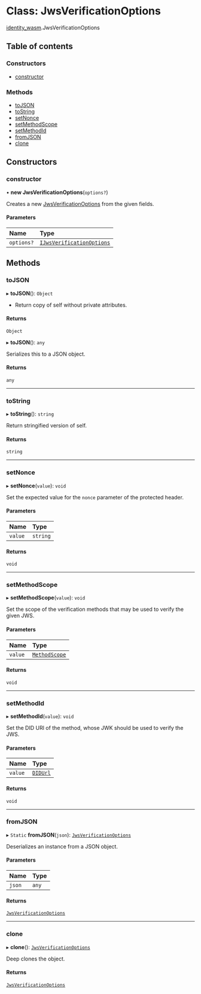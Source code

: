 # Class: JwsVerificationOptions

[identity\_wasm](../modules/identity_wasm.md).JwsVerificationOptions

## Table of contents

### Constructors

- [constructor](identity_wasm.JwsVerificationOptions.md#constructor)

### Methods

- [toJSON](identity_wasm.JwsVerificationOptions.md#tojson)
- [toString](identity_wasm.JwsVerificationOptions.md#tostring)
- [setNonce](identity_wasm.JwsVerificationOptions.md#setnonce)
- [setMethodScope](identity_wasm.JwsVerificationOptions.md#setmethodscope)
- [setMethodId](identity_wasm.JwsVerificationOptions.md#setmethodid)
- [fromJSON](identity_wasm.JwsVerificationOptions.md#fromjson)
- [clone](identity_wasm.JwsVerificationOptions.md#clone)

## Constructors

### constructor

• **new JwsVerificationOptions**(`options?`)

Creates a new [JwsVerificationOptions](identity_wasm.JwsVerificationOptions.md) from the given fields.

#### Parameters

| Name | Type |
| :------ | :------ |
| `options?` | [`IJwsVerificationOptions`](../interfaces/identity_wasm.IJwsVerificationOptions.md) |

## Methods

### toJSON

▸ **toJSON**(): `Object`

* Return copy of self without private attributes.

#### Returns

`Object`

▸ **toJSON**(): `any`

Serializes this to a JSON object.

#### Returns

`any`

___

### toString

▸ **toString**(): `string`

Return stringified version of self.

#### Returns

`string`

___

### setNonce

▸ **setNonce**(`value`): `void`

Set the expected value for the `nonce` parameter of the protected header.

#### Parameters

| Name | Type |
| :------ | :------ |
| `value` | `string` |

#### Returns

`void`

___

### setMethodScope

▸ **setMethodScope**(`value`): `void`

Set the scope of the verification methods that may be used to verify the given JWS.

#### Parameters

| Name | Type |
| :------ | :------ |
| `value` | [`MethodScope`](identity_wasm.MethodScope.md) |

#### Returns

`void`

___

### setMethodId

▸ **setMethodId**(`value`): `void`

Set the DID URl of the method, whose JWK should be used to verify the JWS.

#### Parameters

| Name | Type |
| :------ | :------ |
| `value` | [`DIDUrl`](identity_wasm.DIDUrl.md) |

#### Returns

`void`

___

### fromJSON

▸ `Static` **fromJSON**(`json`): [`JwsVerificationOptions`](identity_wasm.JwsVerificationOptions.md)

Deserializes an instance from a JSON object.

#### Parameters

| Name | Type |
| :------ | :------ |
| `json` | `any` |

#### Returns

[`JwsVerificationOptions`](identity_wasm.JwsVerificationOptions.md)

___

### clone

▸ **clone**(): [`JwsVerificationOptions`](identity_wasm.JwsVerificationOptions.md)

Deep clones the object.

#### Returns

[`JwsVerificationOptions`](identity_wasm.JwsVerificationOptions.md)
